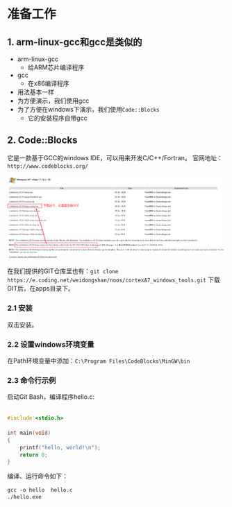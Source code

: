 # 准备工作 #

## 1. arm-linux-gcc和gcc是类似的

* arm-linux-gcc
  * 给ARM芯片编译程序
* gcc
  * 在x86编译程序
* 用法基本一样
* 为方便演示，我们使用gcc
* 为了方便在windows下演示，我们使用`Code::Blocks`
  * 它的安装程序自带gcc


## 2.  Code::Blocks
它是一款基于GCC的windows IDE，可以用来开发C/C++/Fortran。
官网地址：`http://www.codeblocks.org/`

![](lesson\gcc\003_download_codeblocks.png)

在我们提供的GIT仓库里也有：`git clone https://e.coding.net/weidongshan/noos/cortexA7_windows_tools.git`
下载GIT后，在apps目录下。


### 2.1 安装

双击安装。

### 2.2 设置windows环境变量

在Path环境变量中添加：`C:\Program Files\CodeBlocks\MinGW\bin`	

### 2.3 命令行示例

启动Git Bash，编译程序hello.c: 

```c

#include <stdio.h>

int main(void)
{
	printf("hello, world!\n");
	return 0;
}
```

编译、运行命令如下：

```
gcc -o hello  hello.c
./hello.exe
```

